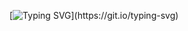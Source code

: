 [![Typing SVG](https://readme-typing-svg.demolab.com?font=Fira+Code&weight=100&size=17&duration=5005&pause=1000&color=04969F&center=true&vCenter=true&width=435&lines=Hi+There%2C+I'm+Selena+Wren.%F0%9F%91%8B;I'm+Software+Enginner.%F0%9F%91%A8%F0%9F%8F%BB%E2%80%8D%F0%9F%92%BB;I'm+a+Python+and+Django+programmer.%F0%9F%87%A9%F0%9F%90%8D;I'm+the+founder+of+submitaitools.org.)](https://git.io/typing-svg)
